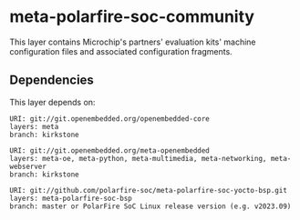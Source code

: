 # meta-polarfire-soc-community

This layer contains Microchip's partners' evaluation kits' machine
configuration files and associated configuration fragments.

## Dependencies

This layer depends on:

```text
URI: git://git.openembedded.org/openembedded-core
layers: meta
branch: kirkstone

URI: git://git.openembedded.org/meta-openembedded
layers: meta-oe, meta-python, meta-multimedia, meta-networking, meta-webserver
branch: kirkstone

URI: git://github.com/polarfire-soc/meta-polarfire-soc-yocto-bsp.git
layers: meta-polarfire-soc-bsp
branch: master or PolarFire SoC Linux release version (e.g. v2023.09)
```
